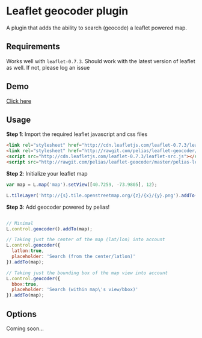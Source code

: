 # Leaflet geocoder plugin

A plugin that adds the ability to search (geocode) a leaflet powered map.

## Requirements

Works well with ```leaflet-0.7.3```. Should work with the latest version of leaflet as well. If not, please log an issue

## Demo

[Click here](http://pelias.github.io/leaflet-geocoder/)

## Usage

**Step 1**: Import the required leaflet javascript and css files

```html
<link rel="stylesheet" href="http://cdn.leafletjs.com/leaflet-0.7.3/leaflet.css" />
<link rel="stylesheet" href="http://rawgit.com/pelias/leaflet-geocoder/master/pelias-leaflet-geocoder.css" />
<script src="http://cdn.leafletjs.com/leaflet-0.7.3/leaflet-src.js"></script>
<script src="http://rawgit.com/pelias/leaflet-geocoder/master/pelias-leaflet-geocoder.js"></script>

```

**Step 2**: Initialize your leaflet map

```javascript
var map = L.map('map').setView([40.7259, -73.9805], 12);

L.tileLayer('http://{s}.tile.openstreetmap.org/{z}/{x}/{y}.png').addTo(map);

```

**Step 3**: Add geocoder powered by pelias!

```javascript

// Minimal
L.control.geocoder().addTo(map);

// Taking just the center of the map (lat/lon) into account
L.control.geocoder({
  latlon:true, 
  placeholder: 'Search (from the center/latlon)'
}).addTo(map);

// Taking just the bounding box of the map view into account
L.control.geocoder({
  bbox:true, 
  placeholder: 'Search (within map\'s view/bbox)'
}).addTo(map);

```

## Options

Coming soon...